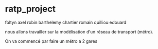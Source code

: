 # ratp_project
foltyn axel
robin barthelemy
chartier romain
quilliou edouard

nous allons travailler sur la modélisation d'un réseau de transport (métro).

On va commencé par faire un métro a 2 gares
